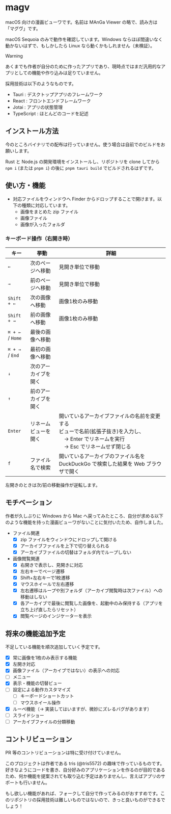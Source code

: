 # magv

macOS 向けの漫画ビューワです。名前は MAnGa Viewer の略で、読み方は「マグヴ」です。

macOS Sequoia のみで動作を確認しています。Windows ならほぼ間違いなく動かないはずで、もしかしたら Linux なら動くかもしれません（未検証）。

> [!WARNING]
> あくまでも作者が自分のために作ったアプリであり、現時点ではまだ汎用的なアプリとしての機能や作り込みは足りていません。

採用技術は以下のようなものです。

- Tauri : デスクトップアプリのフレームワーク
- React : フロントエンドフレームワーク
- Jotai : アプリの状態管理
- TypeScript : ほとんどのコードを記述

## インストール方法

今のところバイナリでの配布は行っていません。使う場合は自前でのビルドをお願いします。

Rust と Node.js の開発環境をインストールし、リポジトリを clone してから `npm i` (または `pnpm i`) の後に `pnpm tauri build` でビルドされるはずです。

## 使い方・機能

- 対応ファイルをウィンドウへ Finder からドロップすることで開けます。以下の種類に対応しています。
  - 画像をまとめた zip ファイル
  - 画像ファイル
  - 画像が入ったフォルダ

### キーボード操作（右開き時）

キー | 挙動 | 詳細
-- | -- | --
`←` | 次のページへ移動 | 見開き単位で移動
`→` | 前のページへ移動 | 見開き単位で移動
`Shift + ←` | 次の画像へ移動 | 画像1枚のみ移動
`Shift + →` | 前の画像へ移動 | 画像1枚のみ移動
`⌘ + ←`<br />/ `Home` | 最後の画像へ移動 | 
`⌘ + →`<br />/ `End` | 最初の画像へ移動 | 
`↓` | 次のアーカイブを開く | 
`↑` | 前のアーカイブを開く | 
`Enter` | リネームビューを開く | 開いているアーカイブファイルの名前を変更する<br />ビューで名前(拡張子抜き)を入力し、<br />　→ Enter でリネームを実行<br />　→ Esc でリネームせず閉じる
`f` | ファイル名で検索 | 開いているアーカイブのファイル名を DuckDuckGo で検索した結果を Web ブラウザで開く

左開きのときは次/前の移動操作が逆転します。

## モチベーション

作者が久しぶりに Windows から Mac へ戻ってみたところ、自分が求める以下のような機能を持った漫画ビューワがないことに気付いたため、自作しました。

- ファイル関連
  - [x] zip ファイルをウィンドウにドロップして開ける
  - [x] アーカイブファイルを上下で切り替えられる
  - [x] アーカイブファイルの切替はフォルダ内でループしない
- 画像閲覧関連
  - [x] 右開きで表示し、見開きに対応
  - [x] 左右キーでページ遷移
  - [x] Shift+左右キーで1枚遷移
  - [x] マウスホイールで左右遷移
  - [x] 左右遷移はループや別フォルダ（アーカイブ閲覧時は次ファイル）への移動はしない
  - [x] 各アーカイブで最後に閲覧した画像を、起動中のみ保持する（アプリを立ち上げ直したらリセット）
  - [x] 閲覧ページのインジケーターを表示

## 将来の機能追加予定

不足している機能を順次追加していく予定です。

- [x] 常に画像を1枚のみ表示する機能
- [x] 左開き対応
- [x] 画像ファイル（アーカイブではない）の表示への対応
- [ ] メニュー
- [x] 表示・機能の切替ビュー
- [ ] 設定による動作カスタマイズ
  - [ ] キーボードショートカット
  - [ ] マウスホイール操作
- [x] ルーペ機能（→ 実装してはいますが、微妙にズレるバグがあります）
- [ ] スライドショー
- [ ] アーカイブファイルの分類移動

## コントリビューション

PR 等のコントリビューションは特に受け付けていません。

このプロジェクトは作者である tris (@tris5572) の趣味で作っているものです。好きなようにコードを書き、自分好みのアプリケーションを作るのが目的であるため、何か機能を提案されても取り込む予定はありませんし、言えばアプリのサポートも行いません。

もし欲しい機能があれば、フォークして自分で作ってみるのがおすすめです。このリポジトリの採用技術は難しいものではないので、きっと良いものができるでしょう！
